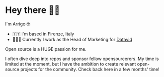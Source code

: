 Hey there 👋🏼
========================

I'm Arrigo 🤓

*   🇮🇹  I'm based in Firenze, Italy
*   🧑🏼‍💼  Currently I work as the Head of Marketing for [Datavid](https://datavid.com)

Open source is a HUGE passion for me.

I often dive deep into repos and sponsor fellow opensourcerers. My time is limited at the moment, but I have the ambition to create relevant open-source projects for the community. Check back here in a few months' time!
